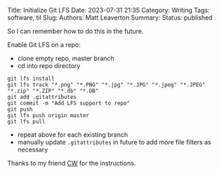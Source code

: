 Title: Initialize Git LFS
Date: 2023-07-31 21:35
Category: Writing
Tags: software, til
Slug:
Authors: Matt Leaverton
Summary:
Status: published

So I can remember how to do this in the future.

Enable Git LFS on a repo:

- clone empty repo, master branch
- cd into repo directory

```commandline
git lfs install
git lfs track "*.png" "*.PNG" "*.jpg" "*.JPG" "*.jpeg" "*.JPEG" "*.zip" "*.ZIP" "*.db" "*.DB"
git add .gitattributes
git commit -m "Add LFS support to repo"
git push
git lfs push origin master
git lfs pull
```

- repeat above for each existing branch
- manually update `.gitattributes` in future to add more file filters as necessary


Thanks to my friend [CW](https://www.ipdb.org/search.cgi) for the instructions.
